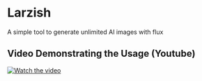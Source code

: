 # Larzish

A simple tool to generate unlimited AI images with flux

## Video Demonstrating the Usage (Youtube)

[![Watch the video](https://i.ytimg.com/an_webp/kZr7yd_Y_Eg/mqdefault_6s.webp?du=3000&sqp=CID28LYG&rs=AOn4CLDFoa_psFaScrtMx9EZphAO1ISwWw)](https://www.youtube.com/watch?v=kZr7yd_Y_Eg)


